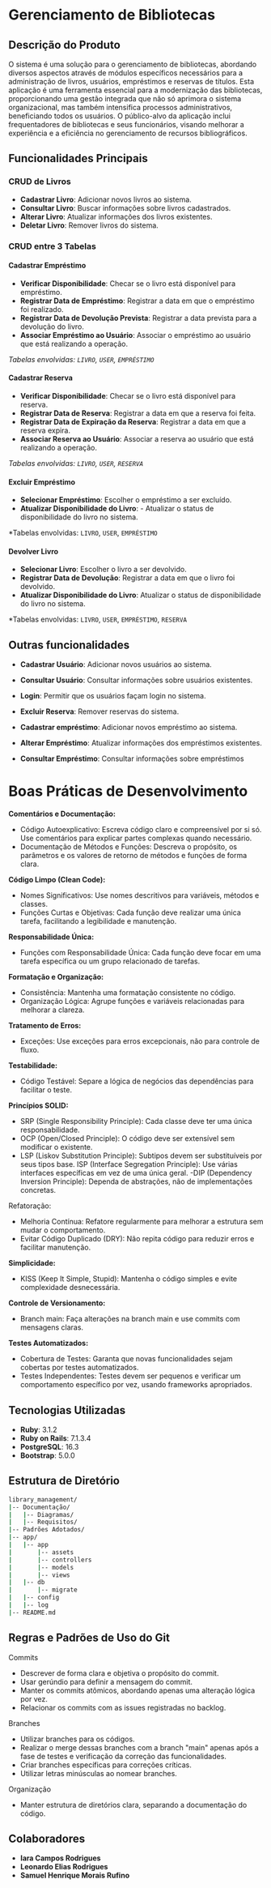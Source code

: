 ﻿
# Gerenciamento de Bibliotecas

## Descrição do Produto
O sistema é uma solução para o gerenciamento de bibliotecas, abordando diversos aspectos através de módulos específicos necessários para a administração de livros, usuários, empréstimos e reservas de títulos. Esta aplicação é uma ferramenta essencial para a modernização das bibliotecas, proporcionando uma gestão integrada que não só aprimora o sistema organizacional, mas também intensifica processos administrativos, beneficiando todos os usuários. O público-alvo da aplicação inclui frequentadores de bibliotecas e seus funcionários, visando melhorar a experiência e a eficiência no gerenciamento de recursos bibliográficos.

## Funcionalidades Principais

### CRUD de Livros
- **Cadastrar Livro**: Adicionar novos livros ao sistema.
- **Consultar Livro**: Buscar informações sobre livros cadastrados.
- **Alterar Livro**: Atualizar informações dos livros existentes.
- **Deletar Livro**: Remover livros do sistema.

### CRUD entre 3 Tabelas

#### Cadastrar Empréstimo
- **Verificar Disponibilidade**: Checar se o livro está disponível para empréstimo.
- **Registrar Data de Empréstimo**: Registrar a data em que o empréstimo foi realizado.
- **Registrar Data de Devolução Prevista**: Registrar a data prevista para a devolução do livro.
- **Associar Empréstimo ao Usuário**: Associar o empréstimo ao usuário que está realizando a operação.

*Tabelas envolvidas: `LIVRO`, `USER`, `EMPRÉSTIMO`*

#### Cadastrar Reserva
- **Verificar Disponibilidade**: Checar se o livro está disponível para reserva.
- **Registrar Data de Reserva**: Registrar a data em que a reserva foi feita.
- **Registrar Data de Expiração da Reserva**: Registrar a data em que a reserva expira.
- **Associar Reserva ao Usuário**: Associar a reserva ao usuário que está realizando a operação.

*Tabelas envolvidas: `LIVRO`, `USER`, `RESERVA`*

#### Excluir Empréstimo
- **Selecionar Empréstimo**: Escolher o empréstimo a ser excluído.
- **Atualizar Disponibilidade do Livro**: - Atualizar o status de disponibilidade do livro no sistema.

*Tabelas envolvidas: `LIVRO`, `USER`, `EMPRÉSTIMO`

#### Devolver Livro
- **Selecionar Livro**: Escolher o livro a ser devolvido.
- **Registrar Data de Devolução**: Registrar a data em que o livro foi devolvido.
- **Atualizar Disponibilidade do Livro**: Atualizar o status de disponibilidade do livro no sistema.

*Tabelas envolvidas: `LIVRO`, `USER`, `EMPRÉSTIMO`, `RESERVA`

## Outras funcionalidades
- **Cadastrar Usuário**: Adicionar novos usuários ao sistema.
- **Consultar Usuário**: Consultar informações sobre usuários existentes.
- **Login**: Permitir que os usuários façam login no sistema.
- **Excluir Reserva**: Remover reservas do sistema.
- **Cadastrar empréstimo**: Adicionar novos empréstimo ao sistema.

- **Alterar Empréstimo**: Atualizar informações dos empréstimos existentes.
- **Consultar Empréstimo**: Consultar informações sobre empréstimos

# Boas Práticas de Desenvolvimento

**Comentários e Documentação:**

- Código Autoexplicativo: Escreva código claro e compreensível por si só. Use comentários para explicar partes complexas quando necessário.
- Documentação de Métodos e Funções: Descreva o propósito, os parâmetros e os valores de retorno de métodos e funções de forma clara.

**Código Limpo (Clean Code):**

- Nomes Significativos: Use nomes descritivos para variáveis, métodos e classes.
- Funções Curtas e Objetivas: Cada função deve realizar uma única tarefa, facilitando a legibilidade e manutenção.

**Responsabilidade Única:**

- Funções com Responsabilidade Única: Cada função deve focar em uma tarefa específica ou um grupo relacionado de tarefas.

**Formatação e Organização:**

- Consistência: Mantenha uma formatação consistente no código.
- Organização Lógica: Agrupe funções e variáveis relacionadas para melhorar a clareza.

**Tratamento de Erros:**

- Exceções: Use exceções para erros excepcionais, não para controle de fluxo.

**Testabilidade:**

- Código Testável: Separe a lógica de negócios das dependências para facilitar o teste.

**Princípios SOLID:**

- SRP (Single Responsibility Principle): Cada classe deve ter uma única responsabilidade.
- OCP (Open/Closed Principle): O código deve ser extensível sem modificar o existente.
- LSP (Liskov Substitution Principle): Subtipos devem ser substituíveis por seus tipos base.
ISP (Interface Segregation Principle): Use várias interfaces específicas em vez de uma única geral.
-DIP (Dependency Inversion Principle): Dependa de abstrações, não de implementações concretas.

Refatoração:

- Melhoria Contínua: Refatore regularmente para melhorar a estrutura sem mudar o comportamento.
- Evitar Código Duplicado (DRY): Não repita código para reduzir erros e facilitar manutenção.

**Simplicidade:**

- KISS (Keep It Simple, Stupid): Mantenha o código simples e evite complexidade desnecessária.

**Controle de Versionamento:**

- Branch main: Faça alterações na branch main e use commits com mensagens claras.

**Testes Automatizados:**

- Cobertura de Testes: Garanta que novas funcionalidades sejam cobertas por testes automatizados.
- Testes Independentes: Testes devem ser pequenos e verificar um comportamento específico por vez, usando frameworks apropriados.


## Tecnologias Utilizadas

- **Ruby**: 3.1.2
- **Ruby on Rails**: 7.1.3.4
- **PostgreSQL**: 16.3
- **Bootstrap**: 5.0.0 

## Estrutura de Diretório

```sh
library_management/
|-- Documentação/
|   |-- Diagramas/
|   |-- Requisitos/
|-- Padrões Adotados/
|-- app/
|   |-- app
|       |-- assets
|       |-- controllers
|       |-- models
|       |-- views
|   |-- db
|       |-- migrate
|   |-- config
|   |-- log
|-- README.md

```

## Regras e Padrões de Uso do Git

Commits

- Descrever de forma clara e objetiva o propósito do commit.
- Usar gerúndio para definir a mensagem do commit.
- Manter os commits atômicos, abordando apenas uma alteração lógica por vez.
- Relacionar os commits com as issues registradas no backlog.

Branches

- Utilizar branches para os códigos.
- Realizar o merge dessas branches com a branch "main" apenas após a fase de testes e verificação da correção das funcionalidades.
- Criar branches específicas para correções críticas.
- Utilizar letras minúsculas ao nomear branches.

Organização

- Manter estrutura de diretórios clara, separando a documentação do código.



## Colaboradores

- **Iara Campos Rodrigues**
- **Leonardo Elias Rodrigues**
- **Samuel Henrique Morais Rufino**


